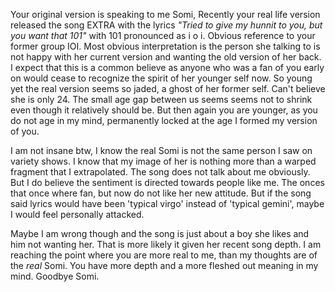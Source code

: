 Your original version is speaking to me Somi, Recently your real life version released the song EXTRA with the lyrics _"Tried to give my hunnit to you, but you want that 101"_  with 101 pronounced as i o i. Obvious reference to your former group IOI. Most obvious interpretation is the person she talking to is not happy with her current version and wanting the old version of her back. I expect that this is a common believe as anyone who was a fan of you early on would cease to recognize the spirit of her younger self now. So young yet the real version seems so jaded, a ghost of her former self. Can't believe she is only 24. The small age gap between us seems seems not to shrink even though it relatively should be. But then again you are younger, as you do not age in my mind, permanently locked at the age I formed my version of you. 

I am not insane btw, I know the real Somi is not the same person I saw on variety shows. I know that my image of her is nothing more than a warped fragment that I extrapolated. The song does not talk about me obviously. But I do believe the sentiment is directed towards people like me. The onces that once where fan, but now do not like her new attitude. But if the song said lyrics would have been 'typical virgo' instead of 'typical gemini', maybe I would feel personally attacked. 

Maybe I am wrong though and the song is just about a boy she likes and him not wanting her. That is more likely it given her recent song depth. I am reaching the point where you are more real to me, than my thoughts are of the _real_ Somi. You have more depth and a more fleshed out meaning in my mind. Goodbye Somi. 